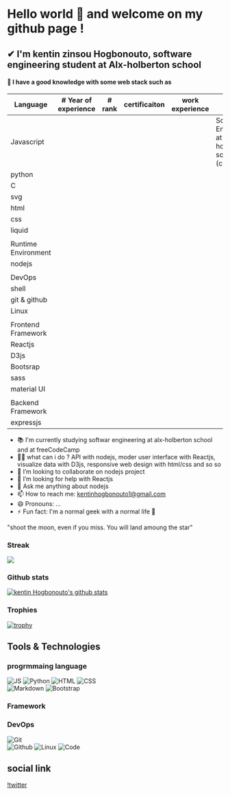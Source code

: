 # Hello world 👋 and welcome on my github page !

## ✔ I'm kentin zinsou Hogbonouto, software engineering student at Alx-holberton school

#### 🌱 I have a good knowledge with some web stack such as  

|   Language            |# Year of experience|    # rank       |certificaiton |work experience  |study                                                    |
|-----------------------|------------------- |-----------------|--------------|---------------- |---------------------------------------------------------|
| Javascript            |                    |                 |              |                 | Software Engineering at Alx-holberton school (currently)|
| python                |                    |                 |              |                 |                                                         |               
| C                     |                    |                 |              |                 |                                                         |
| svg                   |                    |                 |              |                 |                                                         |
| html                  |                    |                 |              |                 |                                                         |
| css                   |                    |                 |              |                 |                                                         |
| liquid                |                    |                 |              |                 |                                                         |
|                       |                    |                 |              |                 |                                                         |
|Runtime Environment    |                    |                 |              |                 |                                                         |
|     nodejs            |                    |                 |              |                 |                                                         |
|                       |                    |                 |              |                 |                                                         |
|DevOps                 |                    |                 |              |                 |                                                         |
|shell                  |                    |                 |              |                 |                                                         |
|git & github           |                    |                 |              |                 |                                                         |
|Linux                  |                    |                 |              |                 |                                                         |
|                       |                    |                 |              |                 |                                                         |
|Frontend Framework     |                    |                 |              |                 |                                                         |
|Reactjs                |                    |                 |              |                 |                                                         |
|D3js                   |                    |                 |              |                 |                                                         |
|Bootsrap               |                    |                 |              |                 |                                                         |
|sass                   |                    |                 |              |                 |                                                         |
|material UI            |                    |                 |              |                 |                                                         |
|                       |                    |                 |              |                 |                                                         |
|Backend Framework      |                    |                 |              |                 |                                                         |
|expressjs              |                    |                 |              |                 |                                                         |              
-  📚   I'm currently studying softwar engineering at alx-holberton school and at freeCodeCamp
- 🤷‍♀️ what can i do ? API with nodejs, moder user interface with Reactjs, visualize data with D3js, responsive web design with html/css and so so 
- 👯 I’m looking to collaborate on nodejs project
- 🤔 I’m looking for help with Reactjs
- 💬 Ask me anything about nodejs
- 📫 How to reach me: kentinhogbonouto1@gmail.com
- 😄 Pronouns: ...
- ⚡ Fun fact: I'm a normal geek with a normal life 🤣

"shoot the moon, even if you miss. You will land amoung the star"

### Streak

<a href="https://github-readme-streak-stats.herokuapp.com/?user=kentinHogbonouto">
  <img align="center" src="https://github-readme-streak-stats.herokuapp.com/?user=kentinHogbonouto" />
</a>

### Github stats

[![kentin Hogbonouto's github stats](https://github-readme-stats.vercel.app/api?username=kentinHogbonouto)](https://github.com/kentinHogbonouto/github-readme-stats)


### Trophies
[![trophy](https://github-profile-trophy.vercel.app/?username=kentinHogbonouto&column=7)](https://github.com/ryo-ma/github-profile-trophy)

## Tools & Technologies
### progrmmaing language
![JS](https://img.shields.io/badge/javascript-%23323330.svg?style=for-the-badge&logo=javascript&logoColor=%23F7DF1E)
![Python](https://img.shields.io/badge/python-%2314354C.svg?style=for-the-badge&logo=python&logoColor=white)
![HTML](https://img.shields.io/badge/html5-%23E34F26.svg?style=for-the-badge&logo=html5&logoColor=white) 
![CSS](https://img.shields.io/badge/css3-%231572B6.svg?style=for-the-badge&logo=css3&logoColor=white)  
 ![Markdown](https://img.shields.io/badge/markdown-%23000000.svg?style=for-the-badge&logo=markdown&logoColor=white)
![Bootstrap](https://img.shields.io/badge/bootstrap-%23563D7C.svg?style=for-the-badge&logo=bootstrap&logoColor=white)  

### Framework
### DevOps
![Git](https://img.shields.io/badge/git-%23F05033.svg?style=for-the-badge&logo=git&logoColor=white)  
![Github](https://img.shields.io/badge/github-%23121011.svg?style=for-the-badge&logo=github&logoColor=white) 
![Linux](https://img.shields.io/badge/Linux-FCC624?style=for-the-badge&logo=linux&logoColor=black) 
![Code](https://img.shields.io/badge/VisualStudioCode-0078d7.svg?style=for-the-badge&logo=visual-studio-code&logoColor=white)

## social link
[!twitter](https://img.shields.io/twitter/url?style=social&url=https%3A%2F%2Ftwitter.com%2FKentinZinsou)
